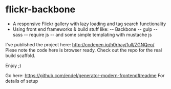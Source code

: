 # flickr-backbone

- A responsive Flickr gallery with lazy loading and tag search functionality
- Using front end frameworks & build stuff like:
-- Backbone
-- gulp
-- sass
-- require js
-- and some simple templating with mustache js

I've published the project here:
http://codepen.io/h0rhay/full/ZGNQeo/
Plese note the code here is browser ready. Check out the repo for the real build scaffold.

Enjoy ;)

Go here:
https://github.com/endel/generator-modern-frontend#readme
For details of setup
